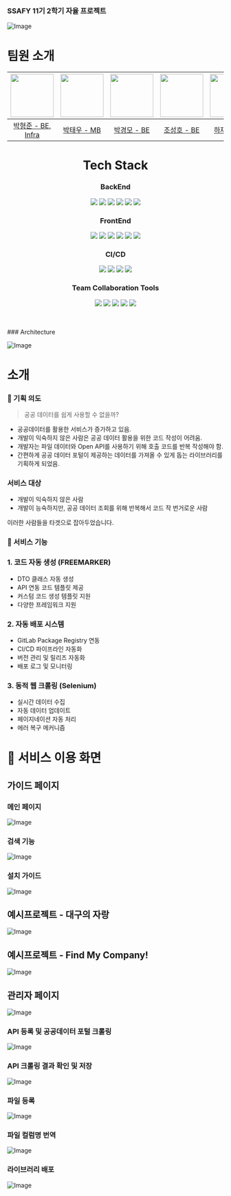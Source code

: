 ### SSAFY 11기 2학기 자율 프로젝트
![Image](https://github.com/user-attachments/assets/c1da2f4e-9823-4967-86a0-cf4895fa3dfd)

# 팀원 소개

<div align="center">

| <img src="https://github.com/brobac.png" width="100"/> | <img src="https://github.com/Park-taewoo.png" width="100"/> | <img src="https://github.com/kyoungmopark.png" width="100"/> | <img src="https://github.com/sungholion.png" width="100"/> | <img src="https://github.com/hhajae.png" width="100"/> | <img src="https://github.com/miiiingyuuu.png" width="100"/> |
|:---------------------------------------------------------:|:-------------------------------------------------------:|:----------------------------------------------------------:|:---------------------------------------------------------:|:---------------------------------------------------------:|:---------------------------------------------------------:|
|       [박형준 - BE, Infra](https://github.com/brobac)       |       [박태우 - MB](https://github.com/Park-taewoo)       |       [박경모 - BE](https://github.com/kyoungmopark)       |       [조성호 - BE](https://github.com/sungholion)       |       [하재훈 - FE](https://github.com/hhajae)       |       [박민규 - FE](https://github.com/miiiingyuuu)       |
</div>




<center>
<h1>Tech Stack</h1>

### BackEnd

<img src="https://img.shields.io/badge/JAVA-FBBA00?logoColor=000&style=for-the-badge"> 
<img src="https://img.shields.io/badge/Spring%20Boot-6DB33F?logo=springboot&logoColor=fff&style=for-the-badge">
<img src="https://img.shields.io/badge/MySQL-4479A1?logo=mysql&logoColor=fff&style=for-the-badge"> <img src="https://img.shields.io/badge/MongoDB-47A248?logo=mongodb&logoColor=fff&style=for-the-badge">
<img src="https://img.shields.io/badge/Redis-FF4438?logoColor=fff&style=for-the-badge">
<img src="https://img.shields.io/badge/Jmeter-D22128?logoColor=fff&style=for-the-badge">


### FrontEnd

<img src="https://img.shields.io/badge/HTML5-E34F26?style=for-the-badge&logo=HTML5&logoColor=white"> <img src="https://img.shields.io/badge/CSS3-1572B6?style=for-the-badge&logo=CSS3&logoColor=white">
<img src="https://img.shields.io/badge/JavaScript-F7DF1E?style=for-the-badge&logo=JavaScript&logoColor=white">
<img src="https://img.shields.io/badge/React-61DAFB?style=for-the-badge&logo=React&logoColor=white">
<img src="https://img.shields.io/badge/React_Router-CA4245?style=for-the-badge&logo=react-router&logoColor=white">
<img src="https://img.shields.io/badge/vite-%23646CFF.svg?style=for-the-badge&logo=vite&logoColor=white">





### CI/CD

<img src="https://img.shields.io/badge/Docker-2496ED?logo=docker&logoColor=fff&style=for-the-badge"> <img src="https://img.shields.io/badge/Jenkins-D24939?logo=jenkins&logoColor=fff&style=for-the-badge">
<img src="https://img.shields.io/badge/Amazon%20EC2-F90?logo=amazonec2&logoColor=fff&style=for-the-badge">
<img src="https://img.shields.io/badge/NGINX-009639?logo=nginx&logoColor=fff&style=for-the-badge">

### Team Collaboration Tools

<img src="https://img.shields.io/badge/Jira-0052CC?logo=jira&logoColor=fff&style=for-the-badge"> <img src="https://img.shields.io/badge/GitLab-FC6D26?logo=gitlab&logoColor=fff&style=for-the-badge">
<img src="https://img.shields.io/badge/Mattermost-0058CC?logo=mattermost&logoColor=fff&style=for-the-badge">
<img src="https://img.shields.io/badge/Discord-5865F2?logo=discord&logoColor=fff&style=for-the-badge">
<img src="https://img.shields.io/badge/Notion-000?logo=notion&logoColor=fff&style=for-the-badge">
</center>

</br>
</br>
### Architecture

![Image](https://github.com/user-attachments/assets/2ac68300-c801-4233-a075-e944b33fad3f)

# 소개

### 🌃 기획 의도

> 공공 데이터를 쉽게 사용할 수 없을까?

- 공공데이터를 활용한 서비스가 증가하고 있음.
- 개발이 익숙하지 않은 사람은 공공 데이터 활용을 위한 코드 작성이 어려움.
- 개발자는 파일 데이터와 Open API를 사용하기 위해 호출 코드를 반복 작성해야 함.
- 간편하게 공공 데이터 포털이 제공하는 데이터를 가져올 수 있게 돕는 라이브러리를 기획하게 되었음.

### 서비스 대상

- 개발이 익숙하지 않은 사람
- 개발이 능숙하지만, 공공 데이터 조회를 위해 반복해서 코드 작 번거로운 사람

이러한 사람들을 타겟으로 잡아두었습니다.

### 💎 서비스 기능

### 1. 코드 자동 생성 (FREEMARKER)

- DTO 클래스 자동 생성
- API 연동 코드 템플릿 제공
- 커스텀 코드 생성 템플릿 지원
- 다양한 프레임워크 지원

### 2. 자동 배포 시스템

- GitLab Package Registry 연동
- CI/CD 파이프라인 자동화
- 버전 관리 및 릴리즈 자동화
- 배포 로그 및 모니터링

### 3. 동적 웹 크롤링 (Selenium)

- 실시간 데이터 수집
- 자동 데이터 업데이트
- 페이지네이션 자동 처리
- 에러 복구 메커니즘
# 🎇 서비스 이용 화면

## 가이드 페이지 

### 메인 페이지 
![Image](https://github.com/user-attachments/assets/e0988ee9-3bb2-4940-86cf-2ffc68eac094)
### 검색 기능
![Image](https://github.com/user-attachments/assets/abeb61a0-9aed-4aa5-ade1-e451ad32a4ff)
### 설치 가이드 
![Image](https://github.com/user-attachments/assets/ee2b3273-5eaf-46b2-9f4e-7c39c56387de)

## 예시프로젝트 - 대구의 자랑
![Image](https://github.com/user-attachments/assets/d28ca299-9caa-4d95-8fca-2630550e8139)

## 예시프로젝트 - Find My Company!
![Image](https://github.com/user-attachments/assets/fa324e61-20c3-4bd9-844e-5142d969589c)

## 관리자 페이지
![Image](https://github.com/user-attachments/assets/fd1b5a84-f45e-4f78-809c-c61e2051e621)

### API 등록 및 공공데이터 포털 크롤링
![Image](https://github.com/user-attachments/assets/5f2cee2c-9d8c-482c-bda9-8f52995469b7)

### API 크롤링 결과 확인 및 저장
![Image](https://github.com/user-attachments/assets/3b26a8e2-aefe-4733-ba18-9270ba9dae31)

### 파일 등록 
![Image](https://github.com/user-attachments/assets/de036ac1-6ce8-4e64-a181-154c610c4d09)

### 파일 컬럼명 번역
![Image](https://github.com/user-attachments/assets/d5fa5d54-9b5d-4240-905a-da4bd5a9c890)

### 라이브러리 배포
![Image](https://github.com/user-attachments/assets/e701f94f-3f08-469d-bbf0-c1b0c2c3cce1)
